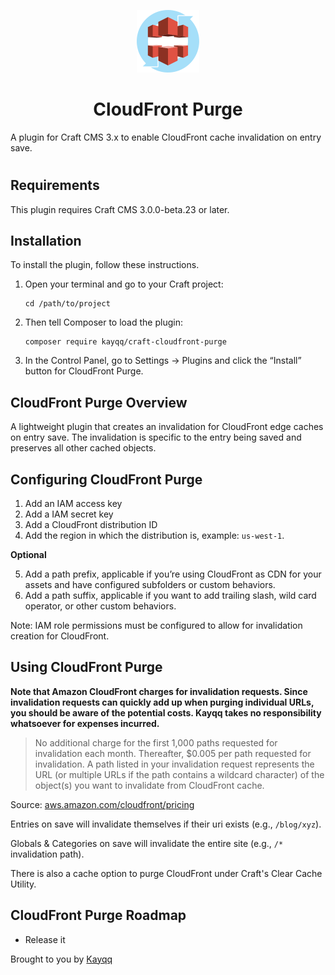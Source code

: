 <p align="center"><img src="./src/icon.svg" width="100" height="100" alt="Amazon S3 for Craft CMS icon"></p>

<h1 align="center">CloudFront Purge</h1>

A plugin for Craft CMS 3.x to enable CloudFront cache invalidation on entry save.

#

## Requirements

This plugin requires Craft CMS 3.0.0-beta.23 or later.

## Installation

To install the plugin, follow these instructions.

1.  Open your terminal and go to your Craft project:

        cd /path/to/project

2.  Then tell Composer to load the plugin:

        composer require kayqq/craft-cloudfront-purge

3.  In the Control Panel, go to Settings → Plugins and click the “Install” button for CloudFront Purge.

## CloudFront Purge Overview

A lightweight plugin that creates an invalidation for CloudFront edge caches on entry save.
The invalidation is specific to the entry being saved and preserves all other cached objects.

## Configuring CloudFront Purge

1. Add an IAM access key
2. Add a IAM secret key
3. Add a CloudFront distribution ID
4. Add the region in which the distribution is, example: `us-west-1`.

**Optional**

5. Add a path prefix, applicable if you’re using CloudFront as CDN for your assets and have configured subfolders or custom behaviors.
6. Add a path suffix, applicable if you want to add trailing slash, wild card operator, or other custom behaviors.

Note: IAM role permissions must be configured to allow for invalidation creation for CloudFront.

## Using CloudFront Purge

**Note that Amazon CloudFront charges for invalidation requests. Since invalidation requests can quickly add up when purging individual URLs, you should be aware of the potential costs. Kayqq takes no responsibility whatsoever for expenses incurred.**

> No additional charge for the first 1,000 paths requested for invalidation each month. Thereafter, \$0.005 per path requested for invalidation.
> A path listed in your invalidation request represents the URL (or multiple URLs if the path contains a wildcard character) of the object(s) you want to invalidate from CloudFront cache.

Source: [aws.amazon.com/cloudfront/pricing](https://aws.amazon.com/cloudfront/pricing/)

Entries on save will invalidate themselves if their uri exists (e.g., `/blog/xyz`).

Globals & Categories on save will invalidate the entire site (e.g., `/*` invalidation path).

There is also a cache option to purge CloudFront under Craft's Clear Cache Utility.

## CloudFront Purge Roadmap

-   Release it

Brought to you by [Kayqq](https://www.github.com/kayqq)
